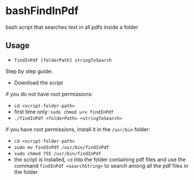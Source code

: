 # bashFindInPdf
bash script that searches text in all pdfs inside a folder

## Usage
- `findInPdf [folderPath] stringToSearch`

Step by step guide:
- Download the script

if you do not have root permissions:
- `cd <script-folder-path>`
- first time only: `sudo chmod u+x findInPdf`
- `./findInPdf <folderPath> <stringToSearch>`

if you have root permissions, install it in the `/usr/bin` folder:
- `cd <script-folder-path>`
- `sudo mv findInPdf /usr/bin/findInPdf`
- `sudo chmod 755 /usr/bin/findInPdf`
- the script is installed, `cd` into the folder containing pdf files and use the command `findInPdf <searchString>` to search among all the pdf files in the folder
